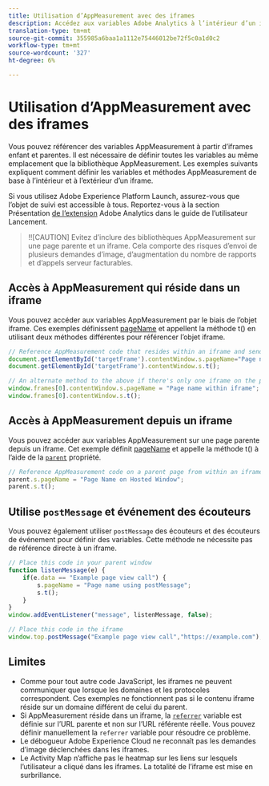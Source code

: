 ```yaml
---
title: Utilisation d’AppMeasurement avec des iframes
description: Accédez aux variables Adobe Analytics à l’intérieur d’un iframe ou d’une page parente pendant qu’elles se trouvent dans un iframe.
translation-type: tm+mt
source-git-commit: 355985a6baa1a1112e75446012be72f5c0a1d0c2
workflow-type: tm+mt
source-wordcount: '327'
ht-degree: 6%

---
```



# Utilisation d’AppMeasurement avec des iframes

Vous pouvez référencer des variables AppMeasurement à partir d’iframes enfant et parentes. Il est nécessaire de définir toutes les variables au même emplacement que la bibliothèque AppMeasurement. Les exemples suivants expliquent comment définir les variables et méthodes AppMeasurement de base à l’intérieur et à l’extérieur d’un iframe.

Si vous utilisez Adobe Experience Platform Launch, assurez-vous que l’objet de suivi est accessible à tous. Reportez-vous à la section Présentation [de l’extension](https://docs.adobe.com/content/help/fr-FR/launch/using/extensions-ref/adobe-extension/analytics-extension/overview.html) Adobe Analytics dans le guide de l’utilisateur Lancement.

>!![CAUTION]
Evitez d’inclure des bibliothèques AppMeasurement sur une page parente et un iframe. Cela comporte des risques d’envoi de plusieurs demandes d’image, d’augmentation du nombre de rapports et d’appels serveur facturables.

## Accès à AppMeasurement qui réside dans un iframe

Vous pouvez accéder aux variables AppMeasurement par le biais de l’objet iframe. Ces exemples définissent [pageName](../vars/page-vars/pagename.md) et appellent la méthode [](../vars/functions/t-method.md) t() en utilisant deux méthodes différentes pour référencer l’objet iframe.

```js
// Reference AppMeasurement code that resides within an iframe and send an image request
document.getElementById('targetFrame').contentWindow.s.pageName="Page name within iframe";
document.getElementById('targetFrame').contentWindow.s.t();

// An alternate method to the above if there's only one iframe on the page
window.frames[0].contentWindow.s.pageName = "Page name within iframe";
window.frames[0].contentWindow.s.t();
```

## Accès à AppMeasurement depuis un iframe

Vous pouvez accéder aux variables AppMeasurement sur une page parente depuis un iframe. Cet exemple définit [pageName](../vars/page-vars/pagename.md) et appelle la méthode [](../vars/functions/t-method.md) t() à l’aide de la [`parent`](https://www.w3schools.com/jsref/prop_win_parent.asp) propriété.

```js
// Reference AppMeasurement code on a parent page from within an iframe and send an image request
parent.s.pageName = "Page Name on Hosted Window";
parent.s.t();
```

## Utilise `postMessage` et événement des écouteurs

Vous pouvez également utiliser `postMessage` des écouteurs et des écouteurs de événement pour définir des variables. Cette méthode ne nécessite pas de référence directe à un iframe.

```js
// Place this code in your parent window
function listenMessage(e) {
    if(e.data == "Example page view call") {
        s.pageName = "Page name using postMessage";
        s.t();
    }
}
window.addEventListener("message", listenMessage, false);

// Place this code in the iframe
window.top.postMessage("Example page view call","https://example.com");
```

## Limites

* Comme pour tout autre code JavaScript, les iframes ne peuvent communiquer que lorsque les domaines et les protocoles correspondent. Ces exemples ne fonctionnent pas si le contenu iframe réside sur un domaine différent de celui du parent.
* Si AppMeasurement réside dans un iframe, la [`referrer`](../vars/page-vars/referrer.md) variable est définie sur l’URL parente et non sur l’URL référente réelle. Vous pouvez définir manuellement la `referrer` variable pour résoudre ce problème.
* Le débogueur [](https://docs.adobe.com/content/help/fr-FR/debugger/using/experience-cloud-debugger.html) Adobe Experience Cloud ne reconnaît pas les demandes d’image déclenchées dans les iframes.
* Le Activity Map n’affiche pas le heatmap sur les liens sur lesquels l’utilisateur a cliqué dans les iframes. La totalité de l’iframe est mise en surbrillance.
